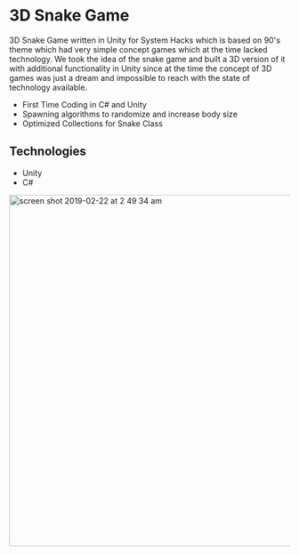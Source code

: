 # 3D Snake Game

3D Snake Game written in Unity for System Hacks which is based on 90's theme which had very simple concept games which at the time lacked technology. We took the idea of the snake game and built a 3D version of it with additional functionality in Unity since at the time the concept of 3D games was just a dream and impossible to reach with the state of technology available.

- First Time Coding in C# and Unity
- Spawning algorithms to randomize and increase body size
- Optimized Collections for Snake Class

## Technologies
- Unity
- C#

<img width="632" alt="screen shot 2019-02-22 at 2 49 34 am" src="https://user-images.githubusercontent.com/43712033/53237831-89deb880-364c-11e9-8efa-433c717fb633.png">
